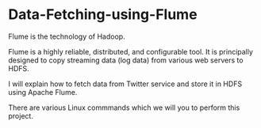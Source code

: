 # Data-Fetching-using-Flume
Flume is the technology of Hadoop.

Flume is a highly reliable, distributed, and configurable tool. It is principally designed to copy streaming data (log data) from various web servers to HDFS.

I will explain how to fetch data from Twitter service and store it in HDFS using Apache Flume.

There are various Linux commmands which we will you to perform this project.
